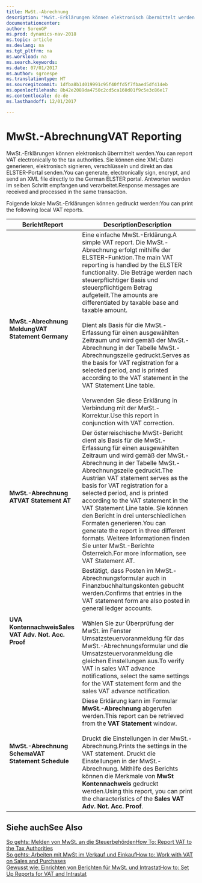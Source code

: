 ```yaml
---
title: MwSt.-Abrechnung
description: "MwSt.-Erklärungen können elektronisch übermittelt werden. Sie können eine XML-Datei generieren, elektronisch signieren, verschlüsseln und direkt an das ELSTER-Portal senden. Antworten werden im selben Schritt empfangen und verarbeitet."
documentationcenter: 
author: SorenGP
ms.prod: dynamics-nav-2018
ms.topic: article
ms.devlang: na
ms.tgt_pltfrm: na
ms.workload: na
ms.search.keywords: 
ms.date: 07/01/2017
ms.author: sgroespe
ms.translationtype: HT
ms.sourcegitcommit: 1dfba8b14019991c95f40ffd5f7fbaed5df414eb
ms.openlocfilehash: 8b42e2089da4750c2cd5ca160d01f9c5e3c86e17
ms.contentlocale: de-de
ms.lasthandoff: 12/01/2017

---
```

# <a name="vat-reporting"></a><span data-ttu-id="e9627-105">MwSt.-Abrechnung</span><span class="sxs-lookup"><span data-stu-id="e9627-105">VAT Reporting</span></span>
<span data-ttu-id="e9627-106">MwSt.-Erklärungen können elektronisch übermittelt werden.</span><span class="sxs-lookup"><span data-stu-id="e9627-106">You can report VAT electronically to the tax authorities.</span></span> <span data-ttu-id="e9627-107">Sie können eine XML-Datei generieren, elektronisch signieren, verschlüsseln und direkt an das ELSTER-Portal senden.</span><span class="sxs-lookup"><span data-stu-id="e9627-107">You can generate, electronically sign, encrypt, and send an XML file directly to the German ELSTER portal.</span></span> <span data-ttu-id="e9627-108">Antworten werden im selben Schritt empfangen und verarbeitet.</span><span class="sxs-lookup"><span data-stu-id="e9627-108">Response messages are received and processed in the same transaction.</span></span>  

<span data-ttu-id="e9627-109">Folgende lokale MwSt.-Erklärungen können gedruckt werden:</span><span class="sxs-lookup"><span data-stu-id="e9627-109">You can print the following local VAT reports.</span></span>  

|<span data-ttu-id="e9627-110">Bericht</span><span class="sxs-lookup"><span data-stu-id="e9627-110">Report</span></span>|<span data-ttu-id="e9627-111">Description</span><span class="sxs-lookup"><span data-stu-id="e9627-111">Description</span></span>|  
|------------|---------------------------------------|  
|<span data-ttu-id="e9627-112">**MwSt.-Abrechnung Meldung**</span><span class="sxs-lookup"><span data-stu-id="e9627-112">**VAT Statement Germany**</span></span>|<span data-ttu-id="e9627-113">Eine einfache MwSt.-Erklärung.</span><span class="sxs-lookup"><span data-stu-id="e9627-113">A simple VAT report.</span></span> <span data-ttu-id="e9627-114">Die MwSt.-Abrechnung erfolgt mithilfe der ELSTER-Funktion.</span><span class="sxs-lookup"><span data-stu-id="e9627-114">The main VAT reporting is handled by the ELSTER functionality.</span></span> <span data-ttu-id="e9627-115">Die Beträge werden nach steuerpflichtiger Basis und steuerpflichtigem Betrag aufgeteilt.</span><span class="sxs-lookup"><span data-stu-id="e9627-115">The amounts are differentiated by taxable base and taxable amount.</span></span><br /><br /> <span data-ttu-id="e9627-116">Dient als Basis für die MwSt.-Erfassung für einen ausgewählten Zeitraum und wird gemäß der MwSt.-Abrechnung in der Tabelle MwSt.-Abrechnungszeile gedruckt.</span><span class="sxs-lookup"><span data-stu-id="e9627-116">Serves as the basis for VAT registration for a selected period, and is printed according to the VAT statement in the VAT Statement Line table.</span></span><br /><br /> <span data-ttu-id="e9627-117">Verwenden Sie diese Erklärung in Verbindung mit der MwSt.-Korrektur.</span><span class="sxs-lookup"><span data-stu-id="e9627-117">Use this report in conjunction with VAT correction.</span></span>|  
|<span data-ttu-id="e9627-118">**MwSt.-Abrechnung AT**</span><span class="sxs-lookup"><span data-stu-id="e9627-118">**VAT Statement AT**</span></span>|<span data-ttu-id="e9627-119">Der österreischische MwSt-Bericht dient als Basis für die MwSt.-Erfassung für einen ausgewählten Zeitraum und wird gemäß der MwSt.-Abrechnung in der Tabelle MwSt.-Abrechnungszeile gedruckt.</span><span class="sxs-lookup"><span data-stu-id="e9627-119">The Austrian VAT statement serves as the basis for VAT registration for a selected period, and is printed according to the VAT statement in the VAT Statement Line table.</span></span> <span data-ttu-id="e9627-120">Sie können den Bericht in drei unterschiedlichen Formaten generieren.</span><span class="sxs-lookup"><span data-stu-id="e9627-120">You can generate the report in three different formats.</span></span> <span data-ttu-id="e9627-121">Weitere Informationen finden Sie unter MwSt.-Berichte Österreich.</span><span class="sxs-lookup"><span data-stu-id="e9627-121">For more information, see VAT Statement AT.</span></span>|  
|<span data-ttu-id="e9627-122">**UVA Kontennachweis**</span><span class="sxs-lookup"><span data-stu-id="e9627-122">**Sales VAT Adv. Not. Acc. Proof**</span></span>|<span data-ttu-id="e9627-123">Bestätigt, dass Posten im MwSt.-Abrechnungsformular auch in Finanzbuchhaltungskonten gebucht werden.</span><span class="sxs-lookup"><span data-stu-id="e9627-123">Confirms that entries in the VAT statement form are also posted in general ledger accounts.</span></span><br /><br /> <span data-ttu-id="e9627-124">Wählen Sie zur Überprüfung der MwSt. im Fenster Umsatzsteuervoranmeldung für das MwSt.-Abrechnungsformular und die Umsatzsteuervoranmeldung die gleichen Einstellungen aus.</span><span class="sxs-lookup"><span data-stu-id="e9627-124">To verify VAT in sales VAT advance notifications, select the same settings for the VAT statement form and the sales VAT advance notification.</span></span>|  
|<span data-ttu-id="e9627-125">**MwSt.-Abrechnung Schema**</span><span class="sxs-lookup"><span data-stu-id="e9627-125">**VAT Statement Schedule**</span></span>|<span data-ttu-id="e9627-126">Diese Erklärung kann im Formular **MwSt.-Abrechnung** abgerufen werden.</span><span class="sxs-lookup"><span data-stu-id="e9627-126">This report can be retrieved from the **VAT Statement** window.</span></span><br /><br /> <span data-ttu-id="e9627-127">Druckt die Einstellungen in der MwSt.-Abrechnung.</span><span class="sxs-lookup"><span data-stu-id="e9627-127">Prints the settings in the VAT statement.</span></span> <span data-ttu-id="e9627-128">Druckt die Einstellungen in der MwSt.-Abrechnung. Mithilfe des Berichts können die Merkmale von **MwSt Kontennachweis** gedruckt werden.</span><span class="sxs-lookup"><span data-stu-id="e9627-128">Using this report, you can print the characteristics of the **Sales VAT Adv. Not. Acc. Proof**.</span></span>|  

## <a name="see-also"></a><span data-ttu-id="e9627-129">Siehe auch</span><span class="sxs-lookup"><span data-stu-id="e9627-129">See Also</span></span>  
[<span data-ttu-id="e9627-130">So gehts: Melden von MwSt. an die Steuerbehörden</span><span class="sxs-lookup"><span data-stu-id="e9627-130">How To: Report VAT to the Tax Authorities</span></span>](../../finance-how-report-vat.md)  
[<span data-ttu-id="e9627-131">So gehts: Arbeiten mit MwSt im Verkauf und Einkauf</span><span class="sxs-lookup"><span data-stu-id="e9627-131">How to: Work with VAT on Sales and Purchases</span></span>](../../finance-work-with-vat.md)  
[<span data-ttu-id="e9627-132">Gewusst wie: Einrichten von Berichten für MwSt. und Intrastat</span><span class="sxs-lookup"><span data-stu-id="e9627-132">How to: Set Up Reports for VAT and Intrastat</span></span>](how-to-set-up-reports-for-vat-and-intrastat.md)

